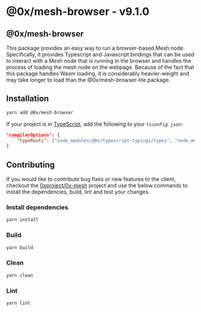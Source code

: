 # @0x/mesh-browser - v9.1.0

## @0x/mesh-browser

This package provides an easy way to run a browser-based Mesh node. Specifically, it
provides Typescript and Javascript bindings that can be used to interact with a Mesh
node that is running in the browser and handles the process of loading the mesh node
on the webpage. Because of the fact that this package handles Wasm loading, it is
considerably heavier-weight and may take longer to load than the @0x/mesh-browser-lite
package.

## Installation

```bash
yarn add @0x/mesh-browser
```

If your project is in [TypeScript](https://www.typescriptlang.org/), add the following to your `tsconfig.json`:

```json
"compilerOptions": {
    "typeRoots": ["node_modules/@0x/typescript-typings/types", "node_modules/@types"],
}
```

## Contributing

If you would like to contribute bug fixes or new features to the client, checkout the [0xproject/0x-mesh](https://github.com/0xProject/0x-mesh) project and use the below commands to install the dependencies, build, lint and test your changes.

### Install dependencies

```bash
yarn install
```

### Build

```bash
yarn build
```

### Clean

```bash
yarn clean
```

### Lint

```bash
yarn lint
```
